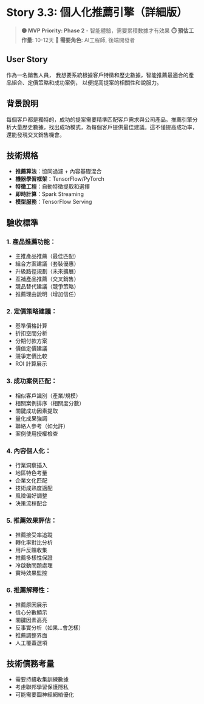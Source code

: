 # Story 3.3: 個人化推薦引擎（詳細版）
> **🟡 MVP Priority: Phase 2** - 智能體驗，需要累積數據才有效果
> **⏱️ 預估工作量**: 10-12天
> **👥 需要角色**: AI工程師, 後端開發者

## User Story
作為一名銷售人員，
我想要系統根據客戶特徵和歷史數據，智能推薦最適合的產品組合、定價策略和成功案例，
以便提高提案的相關性和說服力。

## 背景說明
每個客戶都是獨特的，成功的提案需要精準匹配客戶需求與公司產品。推薦引擎分析大量歷史數據，找出成功模式，為每個客戶提供最佳建議。這不僅提高成功率，還能發現交叉銷售機會。

## 技術規格
- **推薦算法**：協同過濾 + 內容基礎混合
- **機器學習框架**：TensorFlow/PyTorch
- **特徵工程**：自動特徵提取和選擇
- **即時計算**：Spark Streaming
- **模型服務**：TensorFlow Serving

## 驗收標準

### 1. 產品推薦功能：
- 主推產品推薦（最佳匹配）
- 組合方案建議（套裝優惠）
- 升級路徑規劃（未來擴展）
- 互補產品推薦（交叉銷售）
- 競品替代建議（競爭策略）
- 推薦理由說明（增加信任）

### 2. 定價策略建議：
- 基準價格計算
- 折扣空間分析
- 分期付款方案
- 價值定價建議
- 競爭定價比較
- ROI 計算展示

### 3. 成功案例匹配：
- 相似客戶識別（產業/規模）
- 相關案例排序（相關度分數）
- 關鍵成功因素提取
- 量化成果強調
- 聯絡人參考（如允許）
- 案例使用授權檢查

### 4. 內容個人化：
- 行業洞察插入
- 地區特色考量
- 企業文化匹配
- 技術成熟度適配
- 風險偏好調整
- 決策流程配合

### 5. 推薦效果評估：
- 推薦接受率追蹤
- 轉化率對比分析
- 用戶反饋收集
- 推薦多樣性保證
- 冷啟動問題處理
- 實時效果監控

### 6. 推薦解釋性：
- 推薦原因展示
- 信心分數顯示
- 關鍵因素高亮
- 反事實分析（如果...會怎樣）
- 推薦調整界面
- 人工覆蓋選項

## 技術債務考量
- 需要持續收集訓練數據
- 考慮聯邦學習保護隱私
- 可能需要圖神經網絡優化
